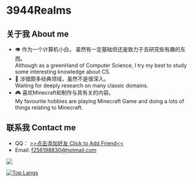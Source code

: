 # 3944Realms
## 关于我 About me
* 👁 作为一个计算机小白， 虽然有一定基础但还是致力于去研究些有趣的东西。<br/>Although as a greenHand of Computer Science, I try my best to study some interesting knowledge about CS.
* 🔎 涉猎颇多经典领域，虽然不是很深入。<br/>Waiting for deeply research on many classic domains.
* 🎮 喜欢Minecraft和制作与其有关的内容。<br/>My favourite hobbies are playing Minecraft Game and doing a lots of things relating to Minecraft.
## 联系我 Contact me
* QQ：   <a href="http://wpa.qq.com/msgrd?v=3&uin=2561098830&site=qq&menu=yes" target="_blank"> >>点击添加好友 Click to Add Friend<< </a>
* Email: <a href="mailto:f256198830@hotmail.com?subject=联系我Contact me;body=什么事What"> f256198830@hotmail.com </a>

<a href="https://github.com/anuraghazra/github-readme-stats"><img align="center" src="https://github-readme-stats.vercel.app/api/top-langs/?username=3944Realms" />
</a>

[![Top Langs](https://github-readme-stats.vercel.app/api/top-langs/?username=3944Realms&layout=compact)](https://github.com/anuraghazra/github-readme-stats)